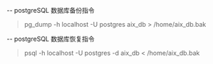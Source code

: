 --  postgreSQL 数据库备份指令
>   pg_dump -h localhost -U postgres aix_db > /home/aix_db.bak

--  postgreSQL 数据库恢复指令
>   psql -h localhost -U postgres -d aix_db <  /home/aix_db.bak